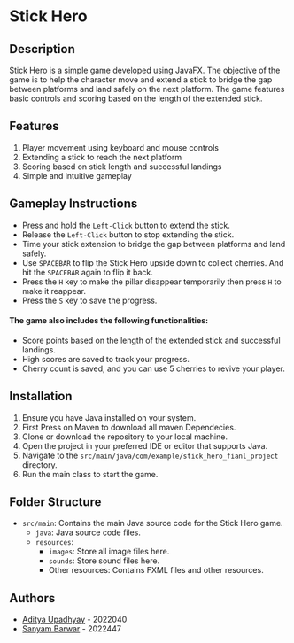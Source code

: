 
# Stick Hero

## Description

Stick Hero is a simple game developed using JavaFX. The objective of the game is to help the character move and extend a stick to bridge the gap between platforms and land safely on the next platform. The game features basic controls and scoring based on the length of the extended stick.

## Features
1. Player movement using keyboard and mouse controls
2. Extending a stick to reach the next platform
3. Scoring based on stick length and successful landings 
4. Simple and intuitive gameplay

## Gameplay Instructions
- Press and hold the `Left-Click` button to extend the stick.
- Release the `Left-Click` button to stop extending the stick.
- Time your stick extension to bridge the gap between platforms and land safely.
- Use `SPACEBAR` to flip the Stick Hero upside down to collect cherries. And hit the `SPACEBAR` again to flip it back.
- Press the `H` key to make the pillar disappear temporarily then press `H` to make it reappear.
- Press the `S` key to save the progress.
#### The game also includes the following functionalities:
- Score points based on the length of the extended stick and successful landings.
- High scores are saved to track your progress.
- Cherry count is saved, and you can use 5 cherries to revive your player.

## Installation
1. Ensure you have Java installed on your system.
2. First Press on Maven to download all maven Dependecies.
2. Clone or download the repository to your local machine.
3. Open the project in your preferred IDE or editor that supports Java.
4. Navigate to the `src/main/java/com/example/stick_hero_fianl_project` directory.
5. Run the main class to start the game. 

## Folder Structure
- `src/main`: Contains the main Java source code for the Stick Hero game.
  - `java`: Java source code files.
  - `resources`:
    - `images`: Store all image files here.
    - `sounds`: Store sound files here.
    - Other resources: Contains FXML files and other resources.


## Authors

- [Aditya Upadhyay](https://github.com/op2adi) - 2022040
- [Sanyam Barwar](https://github.com/SanyamBK) - 2022447

